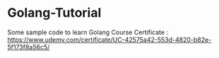 # Golang-Tutorial
Some sample code to learn Golang
Course Certificate : https://www.udemy.com/certificate/UC-42575a42-553d-4820-b82e-5f173f8a56c5/
